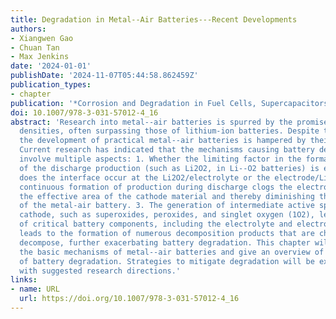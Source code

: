 ```yaml
---
title: Degradation in Metal--Air Batteries---Recent Developments
authors:
- Xiangwen Gao
- Chuan Tan
- Max Jenkins
date: '2024-01-01'
publishDate: '2024-11-07T05:44:58.862459Z'
publication_types:
- chapter
publication: '*Corrosion and Degradation in Fuel Cells, Supercapacitors and Batteries*'
doi: 10.1007/978-3-031-57012-4_16
abstract: 'Research into metal--air batteries is spurred by the promise of high energy
  densities, often surpassing those of lithium-ion batteries. Despite this promise,
  the development of practical metal--air batteries is hampered by their poor reversibility.
  Current research has indicated that the mechanisms causing battery degradation typically
  involve multiple aspects: 1. Whether the limiting factor in the formation/decomposition
  of the discharge production (such as Li2O2, in Li--O2 batteries) is e− or Li+, i.e.
  does the interface occur at the Li2O2/electrolyte or the electrode/Li2O2? 2. The
  continuous formation of production during discharge clogs the electrode pores, reducing
  the effective area of the cathode material and thereby diminishing the capacity
  of the metal-air battery. 3. The generation of intermediate active species at the
  cathode, such as superoxides, peroxides, and singlet oxygen (1O2), leads to corrosion
  of critical battery components, including the electrolyte and electrodes. This corrosion
  leads to the formation of numerous decomposition products that are challenging to
  decompose, further exacerbating battery degradation. This chapter will briefly introduce
  the basic mechanisms of metal--air batteries and give an overview of the causes
  of battery degradation. Strategies to mitigate degradation will be explored along
  with suggested research directions.'
links:
- name: URL
  url: https://doi.org/10.1007/978-3-031-57012-4_16
---
```

